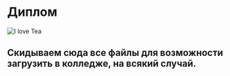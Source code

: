 # Диплом

![I love Tea](https://telegra.ph/file/3cedc13c354a13955cc34.jpg)

## Скидываем сюда все файлы для возможности загрузить в колледже, на всякий случай.
